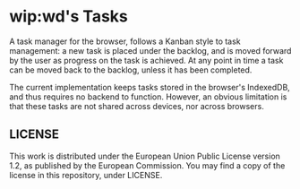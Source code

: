 # wip:wd's Tasks

A task manager for the browser, follows a Kanban style to task management:
a new task is placed under the backlog, and is moved forward by the user as
progress on the task is achieved. At any point in time a task can be moved
back to the backlog, unless it has been completed.

The current implementation keeps tasks stored in the browser's IndexedDB,
and thus requires no backend to function. However, an obvious limitation is
that these tasks are not shared across devices, nor across browsers.

## LICENSE

This work is distributed under the European Union Public License version 1.2,
as published by the European Commission. You may find a copy of the license in
this repository, under LICENSE.
